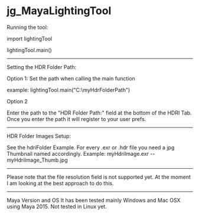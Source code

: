 # jg_MayaLightingTool 

Running the tool:

import lightingTool

lightingTool.main()

-------

Setting the HDR Folder Path:

Option 1: Set the path when calling the main function

example: lightingTool.main("C:\myHdrFolderPath")

Option 2

Enter the path to the "HDR Folder Path:" field at the bottom of the HDRI Tab. Once you enter the path it will register to your user prefs. 

----------

HDR Folder Images Setup:

See the hdriFolder Example.
For every .exr or .hdr file you need a jpg Thumbnail named accordingly. 
Example: myHdriImage.exr -- myHdriImage_Thumb.jpg

----

Please note that the file resolution field is not supported yet. At the moment I am looking at the best approach to do this.

----- 

Maya Version and OS 
It has been tested mainly Windows and Mac OSX using Maya 2015.
Not tested in Linux yet.

